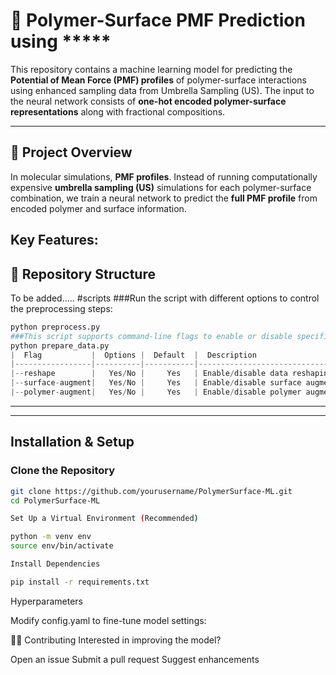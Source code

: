 # 🔬 Polymer-Surface PMF Prediction using *****

This repository contains a machine learning model for predicting the **Potential of Mean Force (PMF) profiles** of polymer-surface interactions using enhanced sampling data from Umbrella Sampling (US). The input to the neural network consists of **one-hot encoded polymer-surface representations** along with fractional compositions.

---

## 📌 **Project Overview**
In molecular simulations, **PMF profiles**.  Instead of running computationally expensive **umbrella sampling (US)** simulations for each polymer-surface combination, we train a neural network to predict the **full PMF profile** from encoded polymer and surface information.

**Key Features:**
---

## 📂 **Repository Structure**

To be added.....
#scripts
###Run the script with different options to control the preprocessing steps:
```python
python preprocess.py
###This script supports command-line flags to enable or disable specific preprocessing steps:
python prepare_data.py
|  Flag           |  Options |  Default  |  Description                        |
|-----------------|----------|-----------|-------------------------------------|
|--reshape        |   Yes/No |     Yes   | Enable/disable data reshaping       |
|--surface-augment|   Yes/No |     Yes   | Enable/disable surface augmentation |
|--polymer-augment|   Yes/No |     Yes   | Enable/disable polymer augmentation |
```
---

---

## **Installation & Setup**
### **Clone the Repository**
```bash
git clone https://github.com/yourusername/PolymerSurface-ML.git
cd PolymerSurface-ML

Set Up a Virtual Environment (Recommended)

python -m venv env
source env/bin/activate  

Install Dependencies

pip install -r requirements.txt

```


Hyperparameters

Modify config.yaml to fine-tune model settings:


👨‍💻 Contributing
Interested in improving the model? 

Open an issue
Submit a pull request
Suggest enhancements

